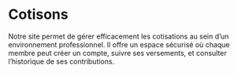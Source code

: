 # Cotisons
Notre site permet de gérer efficacement les cotisations au sein d’un environnement professionnel. Il offre un espace sécurisé où chaque membre peut créer un compte, suivre ses versements, et consulter l’historique de ses contributions.
